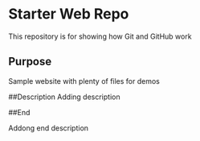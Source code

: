 # Starter Web Repo

This repository is for showing how Git and GitHub work

## Purpose

Sample website with plenty of files for demos

##Description
Adding description

##End

Addong end description